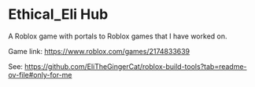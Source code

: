 # Ethical_Eli Hub

A Roblox game with portals to Roblox games that I have worked on.

Game link: https://www.roblox.com/games/2174833639

See: https://github.com/EliTheGingerCat/roblox-build-tools?tab=readme-ov-file#only-for-me